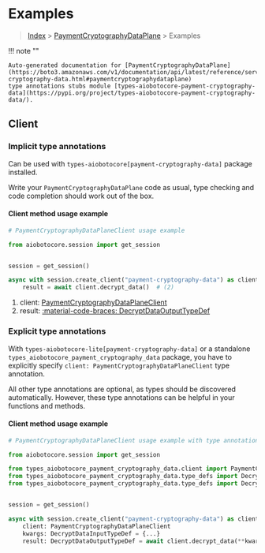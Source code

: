 # Examples

> [Index](../README.md) > [PaymentCryptographyDataPlane](./README.md) > Examples

!!! note ""

    Auto-generated documentation for [PaymentCryptographyDataPlane](https://boto3.amazonaws.com/v1/documentation/api/latest/reference/services/payment-cryptography-data.html#paymentcryptographydataplane)
    type annotations stubs module [types-aiobotocore-payment-cryptography-data](https://pypi.org/project/types-aiobotocore-payment-cryptography-data/).

## Client

### Implicit type annotations

Can be used with `types-aiobotocore[payment-cryptography-data]` package installed.

Write your `PaymentCryptographyDataPlane` code as usual,
type checking and code completion should work out of the box.



#### Client method usage example

```python
# PaymentCryptographyDataPlaneClient usage example

from aiobotocore.session import get_session


session = get_session()

async with session.create_client("payment-cryptography-data") as client:  # (1)
    result = await client.decrypt_data()  # (2)
```

1. client: [PaymentCryptographyDataPlaneClient](./client.md)
2. result: [:material-code-braces: DecryptDataOutputTypeDef](./type_defs.md#decryptdataoutputtypedef)






### Explicit type annotations

With `types-aiobotocore-lite[payment-cryptography-data]`
or a standalone `types_aiobotocore_payment_cryptography_data` package, you have to explicitly specify
`client: PaymentCryptographyDataPlaneClient` type annotation.

All other type annotations are optional, as types should be discovered automatically.
However, these type annotations can be helpful in your functions and methods.


#### Client method usage example

```python
# PaymentCryptographyDataPlaneClient usage example with type annotations

from aiobotocore.session import get_session

from types_aiobotocore_payment_cryptography_data.client import PaymentCryptographyDataPlaneClient
from types_aiobotocore_payment_cryptography_data.type_defs import DecryptDataOutputTypeDef
from types_aiobotocore_payment_cryptography_data.type_defs import DecryptDataInputTypeDef


session = get_session()

async with session.create_client("payment-cryptography-data") as client:
    client: PaymentCryptographyDataPlaneClient
    kwargs: DecryptDataInputTypeDef = {...}
    result: DecryptDataOutputTypeDef = await client.decrypt_data(**kwargs)
```




